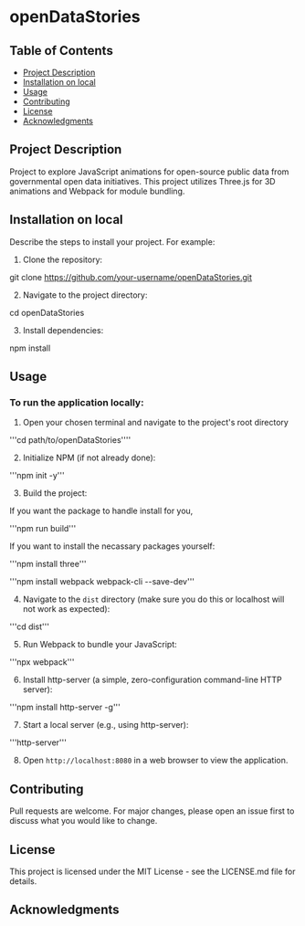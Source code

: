 # openDataStories

## Table of Contents
- [Project Description](#project-description)
- [Installation on local](#installation-on-local)
- [Usage](#usage)
- [Contributing](#contributing)
- [License](#license)
- [Acknowledgments](#acknowledgments)

## Project Description
Project to explore JavaScript animations for open-source public data from governmental open data initiatives. This project utilizes Three.js for 3D animations and Webpack for module bundling.

## Installation on local
Describe the steps to install your project. For example:
1. Clone the repository:

git clone https://github.com/your-username/openDataStories.git

2. Navigate to the project directory:

cd openDataStories

3. Install dependencies:

npm install

## Usage

### To run the application locally:

1. Open your chosen terminal and navigate to the project's root directory

'''cd path/to/openDataStories''''

2. Initialize NPM (if not already done):

'''npm init -y'''

3. Build the project:

If you want the package to handle install for you,

'''npm run build'''

If you want to install the necassary packages yourself:

'''npm install three'''

'''npm install webpack webpack-cli --save-dev'''

4. Navigate to the `dist` directory (make sure you do this or localhost will not work as expected):

'''cd dist'''

5. Run Webpack to bundle your JavaScript:

'''npx webpack'''

6. Install http-server (a simple, zero-configuration command-line HTTP server):

'''npm install http-server -g'''

7. Start a local server (e.g., using http-server):

'''http-server'''

8. Open `http://localhost:8080` in a web browser to view the application.


## Contributing

Pull requests are welcome. For major changes, please open an issue first to discuss what you would like to change.

## License

This project is licensed under the MIT License - see the LICENSE.md file for details.

## Acknowledgments